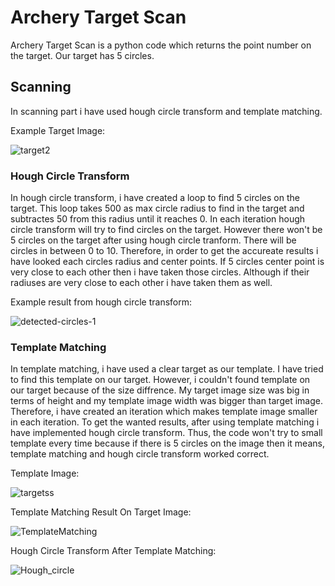 # Archery Target Scan
Archery Target Scan is a python code which returns the point number on the target. Our target has 5 circles.

## Scanning
In scanning part i have used hough circle transform and template matching.

Example Target Image:

![target2](https://user-images.githubusercontent.com/42059887/206720181-b62c156c-7f1b-47df-82eb-23894ca96db2.jpg)

### Hough Circle Transform
In hough circle transform, i have created a loop to find 5 circles on the target. This loop takes 500 as max circle radius to find in the target and subtractes 50 from this radius until it reaches 0. In each iteration hough circle transform will try to find circles on the target. However there won't be 5 circles on the target after using hough circle tranform. There will be circles in between 0 to 10. Therefore, in order to get the accureate results i have looked each circles radius and center points. If 5 circles center point is very close to each other then i have taken those circles. Although if their radiuses are very close to each other i have taken them as well.

Example result from hough circle transform:

![detected-circles-1](https://user-images.githubusercontent.com/42059887/206724354-a572764d-a008-409f-acc8-378a4c980f14.png)

### Template Matching
In template matching, i have used a clear target as our template. I have tried to find this template on our target. However, i couldn't found template on our target because of the size diffrence. My target image size was big in terms of height and my template image width was bigger than target image. Therefore, i have created an iteration which makes template image smaller in each iteration. To get the wanted results, after using template matching i have implemented hough circle transform. Thus, the code won't try to small template every time because if there is 5 circles on the image then it means, template matching and hough circle transform worked correct.

Template Image:

![targetss](https://user-images.githubusercontent.com/42059887/206720025-57febfdf-e537-4831-85a6-c56988a79d76.jpg)

Template Matching Result On Target Image:

![TemplateMatching](https://user-images.githubusercontent.com/42059887/206727094-daa69f19-cc5c-4188-85d7-bda15b8a0170.png)

Hough Circle Transform After Template Matching:

![Hough_circle](https://user-images.githubusercontent.com/42059887/206727462-b8f9da28-aa1b-454d-9014-f9d25493d14d.png)



